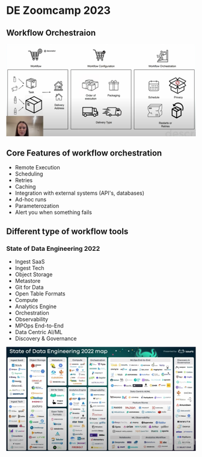 # DE Zoomcamp 2023

## Workflow Orchestraion

![workflow](/images/notes/workflow.png)

## Core Features of workflow orchestration

- Remote Execution
- Scheduling
- Retries
- Caching
- Integration with external systems (API's, databases)
- Ad-hoc runs
- Parameterozation
- Alert you when something fails

## Different type of workflow tools

### State of Data Engineering 2022

- Ingest SaaS
- Ingest Tech
- Object Storage
- Metastore
- Git for Data
- Open Table Formats
- Compute
- Analytics Engine
- Orchestration
- Observability
- MPOps End-to-End
- Data Centric AI/ML
- Discovery & Governance

![map](/images/notes/map.png)
